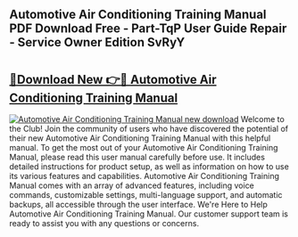 ## Automotive Air Conditioning Training Manual PDF Download Free - Part-TqP User Guide Repair - Service Owner Edition SvRyY

# <h2><a href="http://bc36251.oget.top/?id=Automotive+Air+Conditioning+Training+Manual">🔗Download New 👉🔴 Automotive Air Conditioning Training Manual</a></h2>

[![Automotive Air Conditioning Training Manual new download](https://i.imgur.com/5g1atiW.png)](http://bc36251.oget.top/?id=Automotive+Air+Conditioning+Training+Manual)
Welcome to the Club! Join the community of users who have discovered the potential of their new Automotive Air Conditioning Training Manual with this helpful manual. To get the most out of your Automotive Air Conditioning Training Manual, please read this user manual carefully before use. It includes detailed instructions for product setup, as well as information on how to use its various features and capabilities. Automotive Air Conditioning Training Manual comes with an array of advanced features, including voice commands, customizable settings, multi-language support, and automatic backups, all accessible through the user interface. We're Here to Help Automotive Air Conditioning Training Manual. Our customer support team is ready to assist you with any questions or concerns.
